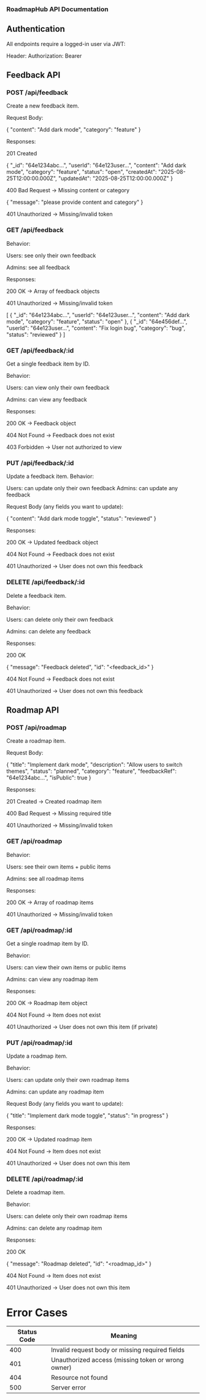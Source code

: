 ### RoadmapHub API Documentation

## Authentication

All endpoints require a logged-in user via JWT:

Header:
Authorization: Bearer <your-token-here>

## Feedback API

### POST /api/feedback

Create a new feedback item.

Request Body:

{
"content": "Add dark mode",
"category": "feature"
}

Responses:

201 Created

{
"\_id": "64e1234abc...",
"userId": "64e123user...",
"content": "Add dark mode",
"category": "feature",
"status": "open",
"createdAt": "2025-08-25T12:00:00.000Z",
"updatedAt": "2025-08-25T12:00:00.000Z"
}

400 Bad Request → Missing content or category

{ "message": "please provide content and category" }

401 Unauthorized → Missing/invalid token

### GET /api/feedback

Behavior:

Users: see only their own feedback

Admins: see all feedback

Responses:

200 OK → Array of feedback objects

401 Unauthorized → Missing/invalid token

[
{
"_id": "64e1234abc...",
"userId": "64e123user...",
"content": "Add dark mode",
"category": "feature",
"status": "open"
},
{
"_id": "64e456def...",
"userId": "64e123user...",
"content": "Fix login bug",
"category": "bug",
"status": "reviewed"
}
]

### GET /api/feedback/:id

Get a single feedback item by ID.

Behavior:

Users: can view only their own feedback

Admins: can view any feedback

Responses:

200 OK → Feedback object

404 Not Found → Feedback does not exist

403 Forbidden → User not authorized to view

### PUT /api/feedback/:id

Update a feedback item.
Behavior:

Users: can update only their own feedback
Admins: can update any feedback

Request Body (any fields you want to update):

{
"content": "Add dark mode toggle",
"status": "reviewed"
}

Responses:

200 OK → Updated feedback object

404 Not Found → Feedback does not exist

401 Unauthorized → User does not own this feedback

### DELETE /api/feedback/:id

Delete a feedback item.

Behavior:

Users: can delete only their own feedback

Admins: can delete any feedback

Responses:

200 OK

{ "message": "Feedback deleted", "id": "<feedback_id>" }

404 Not Found → Feedback does not exist

401 Unauthorized → User does not own this feedback

## Roadmap API

### POST /api/roadmap

Create a roadmap item.

Request Body:

{
"title": "Implement dark mode",
"description": "Allow users to switch themes",
"status": "planned",
"category": "feature",
"feedbackRef": "64e1234abc...",
"isPublic": true
}

Responses:

201 Created → Created roadmap item

400 Bad Request → Missing required title

401 Unauthorized → Missing/invalid token

### GET /api/roadmap

Behavior:

Users: see their own items + public items

Admins: see all roadmap items

Responses:

200 OK → Array of roadmap items

401 Unauthorized → Missing/invalid token

### GET /api/roadmap/:id

Get a single roadmap item by ID.

Behavior:

Users: can view their own items or public items

Admins: can view any roadmap item

Responses:

200 OK → Roadmap item object

404 Not Found → Item does not exist

401 Unauthorized → User does not own this item (if private)

### PUT /api/roadmap/:id

Update a roadmap item.

Behavior:

Users: can update only their own roadmap items

Admins: can update any roadmap item

Request Body (any fields you want to update):

{
"title": "Implement dark mode toggle",
"status": "in progress"
}

Responses:

200 OK → Updated roadmap item

404 Not Found → Item does not exist

401 Unauthorized → User does not own this item

### DELETE /api/roadmap/:id

Delete a roadmap item.

Behavior:

Users: can delete only their own roadmap items

Admins: can delete any roadmap item

Responses:

200 OK

{ "message": "Roadmap deleted", "id": "<roadmap_id>" }

404 Not Found → Item does not exist

401 Unauthorized → User does not own this item

# Error Cases

| Status Code | Meaning                                            |
| ----------- | -------------------------------------------------- |
| 400         | Invalid request body or missing required fields    |
| 401         | Unauthorized access (missing token or wrong owner) |
| 404         | Resource not found                                 |
| 500         | Server error                                       |
